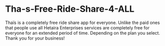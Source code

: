 # Tha-s-Free-Ride-Share-4-ALL
Thaïs is a completely free ride share app for everyone.  Unlike the paid ones that people use all Hetaira Enterprises services are completely free for everyone for an extended period of time.  Depending on the plan you select.  Thank you for your business!

